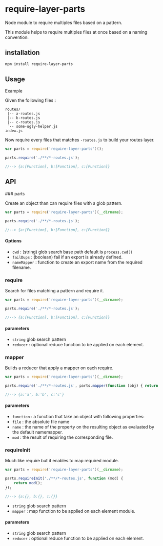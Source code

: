 # require-layer-parts
Node module to require multiples files based on a pattern.

This module helps to require multiples files at once based on a naming convention.

## installation 
```bash
npm install require-layer-parts
```


## Usage

Example

Given the following files :
```
routes/
 |-- a-routes.js
 |-- b-routes.js
 |-- c-routes.js
 `-- some-ugly-helper.js
index.js
```

Now require every files that matches `-routes.js` to build your routes layer.

```js
var parts = require('require-layer-parts')();

parts.require('./**/*-routes.js');

//--> {a:[Function], b:[Function], c:[Function]}
```

## API

### parts

Create an object than can require files with a glob pattern. 


```js
var parts = require('require-layer-parts')(__dirname);

parts.require('./**/*-routes.js');

//--> {a:[Function], b:[Function], c:[Function]}
```

#### Options
* `cwd` : (string) glob search base path default is `process.cwd()`
* `failDups` : (boolean) fail if an export is already defined.
* `nameMapper` : function to create an export name from the required filename.

### require

Search for files matching a pattern and require it.


```js
var parts = require('require-layer-parts')(__dirname);

parts.require('./**/*-routes.js');

//--> {a:[Function], b:[Function], c:[Function]}
```

#### parameters
* `string` glob search pattern
* `reducer` : optional reduce function to be applied on each element.


### mapper

Builds a reducer that apply a mapper on each require.

```js
var parts = require('require-layer-parts')(__dirname);

parts.require('./**/*-routes.js', parts.mapper(function (obj) { return obj.name}));

//--> {a:'a', b:'b', c:'c'}
```

#### parameters
* `function` : a function that take an object with following properties:
 * `file` : the absolute file name
 * `name` : the name of the property on the resulting object as evaluated by the default namemapper.
 * `mod` : the result of requiring the corresponding file.
 
 
 ### requireInit

Much like require but it enables to map required module.


```js
var parts = require('require-layer-parts')(__dirname);

parts.requireInit('./**/*-routes.js', function (mod) {
    return mod();
});

//--> {a:{}, b:{}, c:{}}
```
* `string` glob search pattern
* `mapper` : map function to be applied on each element module.
 
#### parameters
* `string` glob search pattern
* `reducer` : optional reduce function to be applied on each element.
 